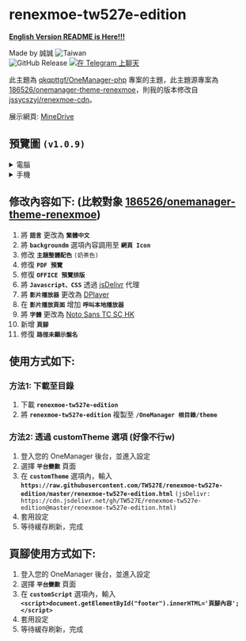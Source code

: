 # renexmoe-tw527e-edition

[**English Version README is Here!!!**](README-English.md)

Made by 誠誠 <img src="https://img.shields.io/badge/-Taiwan-blue?style=for-the-badge&logo=Fandom" alt="Taiwan"><br>
![GitHub Release](https://img.shields.io/github/v/release/TW527E/renexmoe-tw527e-edition.svg?include_prereleases&logo=Acclaim&style=for-the-badge)
<a href="https://t.me/Cheng_Group">
  <img src="https://img.shields.io/badge/-%E5%9C%A8%20Telegram%20%E4%B8%8A%E8%81%8A%E5%A4%A9-blue?style=for-the-badge&logo=Telegram" alt="在 Telegram 上聊天">
</a>

此主題為 [qkqpttgf/OneManager-php](https://github.com/qkqpttgf/OneManager-php) 專案的主題，此主題源專案為 [186526/onemanager-theme-renexmoe](https://github.com/186526/onemanager-theme-renexmoe)，則我的版本修改自 [jssycszyj/renexmoe-cdn](https://github.com/jssycszyj/renexmoe-cdn)。

展示網頁: [MineDrive](https://d.tw527e.eu.org)

## 預覽圖 `(v1.0.9)`

<Details>
  <Summary>電腦</Summary>
  <Pre><Code>
    資料夾列表 <br>
    <img src="https://raw.githubusercontent.com/TW527E/renexmoe-tw527e-edition/main/Readme/PC - 1.png" alt="Readme/PC - 1"> <br>
    資料夾列表 - 關閉側列 <br>
    <img src="https://raw.githubusercontent.com/TW527E/renexmoe-tw527e-edition/main/Readme/PC - 2.png" alt="Readme/PC - 2"> <br>
    頁腳效果 <br>
    <img src="https://raw.githubusercontent.com/TW527E/renexmoe-tw527e-edition/main/Readme/PC - 3.png" alt="Readme/PC - 3"> <br>
    影片列表 <br>
    <img src="https://raw.githubusercontent.com/TW527E/renexmoe-tw527e-edition/main/Readme/PC - 4.png" alt="Readme/PC - 4"> <br>
    影片頁面 <br>
    <img src="https://raw.githubusercontent.com/TW527E/renexmoe-tw527e-edition/main/Readme/PC - 5.png" alt="Readme/PC - 5"> <br>
    影片頁面 - 深色背景模式 <br>
    <img src="https://raw.githubusercontent.com/TW527E/renexmoe-tw527e-edition/main/Readme/PC - 5 - Dark.png" alt="Readme/PC - 5 - Dark"> <br>
    影片頁面 - 關閉側列 <br>
    <img src="https://raw.githubusercontent.com/TW527E/renexmoe-tw527e-edition/main/Readme/PC - 6.png" alt="Readme/PC - 6">
  </Code></Pre>
</Details>

<Details>
  <Summary>手機</Summary>
  <Pre><Code>
    資料夾列表 <br>
    <img src="https://raw.githubusercontent.com/TW527E/renexmoe-tw527e-edition/main/Readme/Mobile - 1.png" alt="Readme/Mobile - 1"> <br>
    資料夾列表 - 開啟側列 <br>
    <img src="https://raw.githubusercontent.com/TW527E/renexmoe-tw527e-edition/main/Readme/Mobile - 2.png" alt="Readme/Mobile - 2"> <br>
    頁腳效果 <br>
    <img src="https://raw.githubusercontent.com/TW527E/renexmoe-tw527e-edition/main/Readme/Mobile - 3.png" alt="Readme/Mobile - 3"> <br>
    影片列表 <br>
    <img src="https://raw.githubusercontent.com/TW527E/renexmoe-tw527e-edition/main/Readme/Mobile - 4.png" alt="Readme/Mobile - 4"> <br>
    影片頁面 <br>
    <img src="https://raw.githubusercontent.com/TW527E/renexmoe-tw527e-edition/main/Readme/Mobile - 5.png" alt="Readme/Mobile - 5"> <br>
    影片頁面 - 深色背景模式 <br>
    <img src="https://raw.githubusercontent.com/TW527E/renexmoe-tw527e-edition/main/Readme/Mobile - 5 - Dark.png" alt="Readme/Mobile - 5 - Dark">
  </Code></Pre>
</Details>

## 修改內容如下: (比較對象 [186526/onemanager-theme-renexmoe](https://github.com/186526/onemanager-theme-renexmoe))

1. 將 **`語言`** 更改為 **`繁體中文`**
2. 將 **`backgroundm`** 選項內容調用至 **`網頁 Icon`**
3. 修改 **`主題整體配色`** `(奶茶色)`
4. 修復 **`PDF 預覽`**
5. 修復 **`OFFICE 預覽排版`**
6. 將 **`Javascript、CSS`** 透過 [jsDelivr](https://jsdelivr.com) 代理
7. 將 **`影片播放器`** 更改為 [DPlayer](https://dplayer.js.org)
8. 在 **`影片播放頁面`** 增加 **`呼叫本地播放器`**
9. 將 **`字體`** 更改為 [Noto Sans TC SC HK](https://fonts.google.com/noto/fonts)
10. 新增 **`頁腳`**
11. 修復 **`路徑未顯示盤名`**

## 使用方式如下:

### 方法1: 下載至目錄

1. 下載 **`renexmoe-tw527e-edition`**
2. 將 **`renexmoe-tw527e-edition`** 複製至 **`/OneManager 根目錄/theme`**

### 方法2: 透過 customTheme 選項 (好像不行w)

1. 登入您的 OneManager 後台，並進入設定
2. 選擇 **`平台變數`** 頁面
3. 在 **`customTheme`** 選項內，輸入 **`https://raw.githubusercontent.com/TW527E/renexmoe-tw527e-edition/master/renexmoe-tw527e-edition.html`** `(jsDelivr: https://cdn.jsdelivr.net/gh/TW527E/renexmoe-tw527e-edition@master/renexmoe-tw527e-edition.html)`
4. 套用設定
5. 等待緩存刷新，完成

## 頁腳使用方式如下:

1. 登入您的 OneManager 後台，並進入設定
2. 選擇 **`平台變數`** 頁面
3. 在 **`customScript`** 選項內，輸入 **`<script>document.getElementById("footer").innerHTML='頁腳內容';</script>`**
4. 套用設定
5. 等待緩存刷新，完成